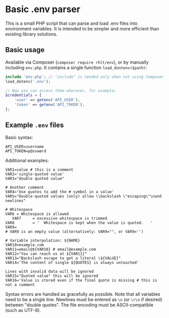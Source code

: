 # Basic .env parser
This is a small PHP script that can parse and load .env files into environment variables. It is intended to be simpler and more efficient than existing library solutions.

## Basic usage
Available via Composer (`composer require rhlt/env`), or by manually including `env.php`. It contains a single function `load_dontenv($path)`:

```php
include 'env.php'; // "include" is needed only when not using Composer
load_dotenv('.env');

// Now you can access them wherever, for example:
$credentials = [
    'user' => getenv('API_USER'),
    'token' => getenv('API_TOKEN'), 
];
```

## Example `.env` files
Basic syntax:
```
API_USER=username
API_TOKEN=p@sswørd
```
Additional examples:
```
VAR1=value # this is a comment
VAR2='single-quoted value'
VAR3="double quoted value"

# Another comment
VAR4='Use quotes to add the # symbol in a value'
VAR5="Double-quoted values (only) allow \\backslash \"escaping\"\nand newlines"

# Whitespace
VAR6 = Whitespace is allowed
   VAR7     = excessive whitespace is trimmed
VAR8        = '  Whitespace is kept when the value is quoted.   '  
VAR9=
# VAR9 is an empty value (alternatively: VAR9="", or VAR9='')

# Variable interpolation: ${NAME}
VAR10=example.com
VAR11=email@${VAR10} # email@example.com
VAR12="You can reach us at ${VAR11}"
VAR13="Backslash escape to get a literal \${VALUE}"
VAR14='The content of single ${QUOTES} is always untouched'

Lines with invalid data will be ignored
VAR15="Quoted value" this will be ignored
VAR16='Value is stored even if the final quote is missing # this is not a comment
```

Syntax errors are handled as gracefully as possible. Note that all variables need to be a single line. Newlines must be entered as `\n` (or `\r\n` if desired) between "double quotes". The file encoding must be ASCII-compatible (such as UTF-8).